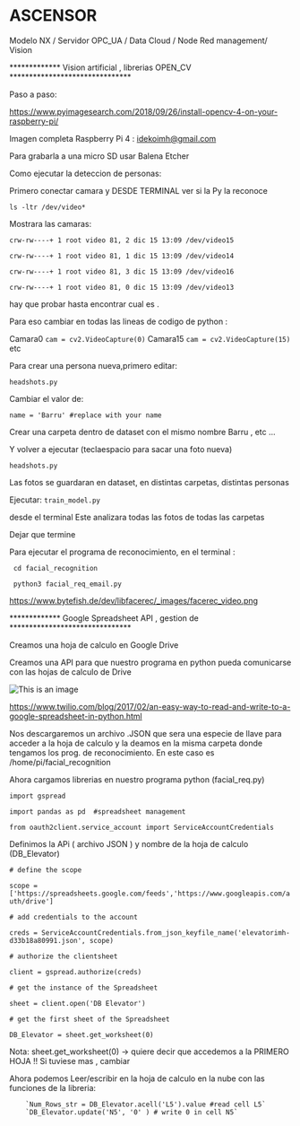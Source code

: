# ASCENSOR
Modelo NX / Servidor OPC_UA / Data Cloud / Node Red management/ Vision

*************   Vision artificial , librerias OPEN_CV *******************************

Paso a paso:

https://www.pyimagesearch.com/2018/09/26/install-opencv-4-on-your-raspberry-pi/

Imagen completa Raspberry Pi 4 : idekoimh@gmail.com

Para grabarla a una micro SD usar Balena Etcher

Como ejecutar la deteccion de personas:

Primero conectar camara y DESDE TERMINAL ver si la Py la reconoce

`ls -ltr /dev/video*`

Mostrara las camaras:

`crw-rw----+ 1 root video 81, 2 dic 15 13:09 /dev/video15`

`crw-rw----+ 1 root video 81, 1 dic 15 13:09 /dev/video14`

`crw-rw----+ 1 root video 81, 3 dic 15 13:09 /dev/video16`

`crw-rw----+ 1 root video 81, 0 dic 15 13:09 /dev/video13`

hay que probar hasta encontrar cual es .

Para eso cambiar en todas las lineas de codigo de python :

Camara0
`cam = cv2.VideoCapture(0)`
Camara15
`cam = cv2.VideoCapture(15)`
etc

Para crear una persona nueva,primero editar:

`headshots.py`

Cambiar el valor de:

`name = 'Barru' #replace with your name`

Crear una carpeta dentro de dataset con el mismo nombre Barru , etc ...

Y volver a ejecutar (teclaespacio para sacar una foto nueva)

`headshots.py`

Las fotos se guardaran en dataset, en distintas carpetas, distintas personas

Ejecutar:
`train_model.py` 

desde el terminal
Este analizara todas las fotos de todas las carpetas



Dejar que termine


Para ejecutar el programa de reconocimiento, en el terminal :

` cd facial_recognition` 

` python3 facial_req_email.py` 

https://www.bytefish.de/dev/libfacerec/_images/facerec_video.png



************* Google Spreadsheet API , gestion de  *******************************

Creamos una hoja de calculo en Google Drive

Creamos una API para que nuestro programa en python pueda comunicarse con las hojas de calculo de Drive


![This is an image](https://s3.amazonaws.com/com.twilio.prod.twilio-docs/original_images/google-developer-console.gif)


https://www.twilio.com/blog/2017/02/an-easy-way-to-read-and-write-to-a-google-spreadsheet-in-python.html


Nos descargaremos un archivo .JSON que sera una especie de llave para acceder a la hoja de calculo y la deamos en la misma carpeta donde tengamos los prog. de reconocimiento.
En este caso es /home/pi/facial_recognition

Ahora cargamos librerias en nuestro programa python (facial_req.py)

`import gspread`

`import pandas as pd  #spreadsheet management`

`from oauth2client.service_account import ServiceAccountCredentials`

Definimos la APi ( archivo JSON ) y nombre de la hoja de calculo (DB_Elevator)

`# define the scope`

`scope = ['https://spreadsheets.google.com/feeds','https://www.googleapis.com/auth/drive']`

`# add credentials to the account`

`creds = ServiceAccountCredentials.from_json_keyfile_name('elevatorimh-d33b18a80991.json', scope)`

`# authorize the clientsheet`

`client = gspread.authorize(creds)`

`# get the instance of the Spreadsheet`

`sheet = client.open('DB Elevator')`

`# get the first sheet of the Spreadsheet`

`DB_Elevator = sheet.get_worksheet(0)`

Nota: sheet.get_worksheet(0) -> quiere decir que accedemos a la PRIMERO HOJA !! Si tuviese mas , cambiar

Ahora podemos Leer/escribir en la hoja de calculo en la nube con las funciones de la libreria:

        `Num_Rows_str = DB_Elevator.acell('L5').value #read cell L5`
        `DB_Elevator.update('N5', '0' ) # write 0 in cell N5`

